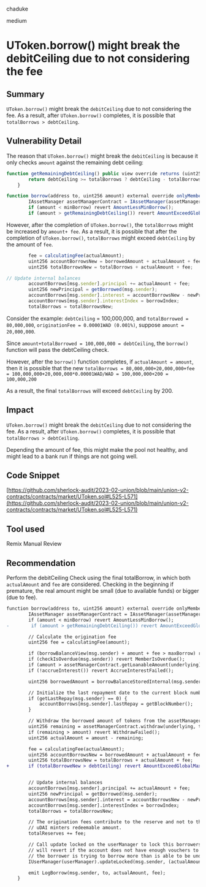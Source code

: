 chaduke

medium

# UToken.borrow() might break the debitCeiling due to not considering the fee

## Summary
``UToken.borrow()`` might break the ``debitCeiling`` due to not considering the fee. As a result, after ``UToken.borrow()`` completes, it is possible that ``totalBorrows > debtCeiling``.

## Vulnerability Detail
The reason that ``UToken.borrow()`` might break the ``debitCeiling`` is because it only checks ``amount`` against the remaining debt ceiling: 
```javascript
function getRemainingDebtCeiling() public view override returns (uint256) {
        return debtCeiling >= totalBorrows ? debtCeiling - totalBorrows : 0;
    }

function borrow(address to, uint256 amount) external override onlyMember(msg.sender) whenNotPaused nonReentrant {
        IAssetManager assetManagerContract = IAssetManager(assetManager);
        if (amount < minBorrow) revert AmountLessMinBorrow();
        if (amount > getRemainingDebtCeiling()) revert AmountExceedGlobalMax();
```

However, after the completion of ``UToken.borrow()``, the ``totalBorrows`` might be increased by ``amount+ fee``. As a result, it is possible that after the completion of ``UToken.borrow()``, ``totalBorrows`` might exceed ``debtCeiling`` by the amount of ``fee``.

```javascript
        fee = calculatingFee(actualAmount);
        uint256 accountBorrowsNew = borrowedAmount + actualAmount + fee;
        uint256 totalBorrowsNew = totalBorrows + actualAmount + fee;

// Update internal balances
        accountBorrows[msg.sender].principal += actualAmount + fee;
        uint256 newPrincipal = getBorrowed(msg.sender);
        accountBorrows[msg.sender].interest = accountBorrowsNew - newPrincipal;
        accountBorrows[msg.sender].interestIndex = borrowIndex;
        totalBorrows = totalBorrowsNew;
```

Consider the example: ``debtCeiling`` = 100,000,000, and ``totalBorrowed = 80,000,000``, ``originationFee = 0.00001WAD (0.001%)``, suppose ``amount = 20,000,000``.

Since ``amount+totalBorrowed = 100,000,000 = debtCeiling``, the ``borrow()`` function will pass the debtCeiling check.

However, after the ``borrow()`` function completes, if ``actualAmount = amount``, then it is possible that the new ``totalBorrows = 80,000,000+20,000,000+fee = 100,000,000+20,000,000*0.00001WAD/WAD = 100,000,000+200 = 100,000,200``

As a result, the final ``totalBorrows`` will exceed ``debtCeiling`` by 200. 

## Impact
``UToken.borrow()`` might break the ``debitCeiling`` due to not considering the fee. As a result, after ``UToken.borrow()`` completes, it is possible that ``totalBorrows > debtCeiling``.

Depending the amount of fee, this might make the pool not healthy, and might lead to a bank run if things are not going well.

## Code Snippet
[https://github.com/sherlock-audit/2023-02-union/blob/main/union-v2-contracts/contracts/market/UToken.sol#L525-L571](https://github.com/sherlock-audit/2023-02-union/blob/main/union-v2-contracts/contracts/market/UToken.sol#L525-L571)

## Tool used
Remix
Manual Review

## Recommendation
Perform the debitCeiling Check using the final totalBorrow, in which both ``actualAmount`` and ``fee`` are considered. Checking in the beginning if premature, the real amount might be small (due to available funds) or bigger (due to fee).
```diff
function borrow(address to, uint256 amount) external override onlyMember(msg.sender) whenNotPaused nonReentrant {
        IAssetManager assetManagerContract = IAssetManager(assetManager);
        if (amount < minBorrow) revert AmountLessMinBorrow();
-        if (amount > getRemainingDebtCeiling()) revert AmountExceedGlobalMax();

        // Calculate the origination fee
        uint256 fee = calculatingFee(amount);

        if (borrowBalanceView(msg.sender) + amount + fee > maxBorrow) revert AmountExceedMaxBorrow();
        if (checkIsOverdue(msg.sender)) revert MemberIsOverdue();
        if (amount > assetManagerContract.getLoanableAmount(underlying)) revert InsufficientFundsLeft();
        if (!accrueInterest()) revert AccrueInterestFailed();

        uint256 borrowedAmount = borrowBalanceStoredInternal(msg.sender);

        // Initialize the last repayment date to the current block number
        if (getLastRepay(msg.sender) == 0) {
            accountBorrows[msg.sender].lastRepay = getBlockNumber();
        }

        // Withdraw the borrowed amount of tokens from the assetManager and send them to the borrower
        uint256 remaining = assetManagerContract.withdraw(underlying, to, amount);
        if (remaining > amount) revert WithdrawFailed();
        uint256 actualAmount = amount - remaining;

        fee = calculatingFee(actualAmount);
        uint256 accountBorrowsNew = borrowedAmount + actualAmount + fee;
        uint256 totalBorrowsNew = totalBorrows + actualAmount + fee;
+       if (totalBorroweNew > debtCeiling) revert AmountExceedGlobalMax();


        // Update internal balances
        accountBorrows[msg.sender].principal += actualAmount + fee;
        uint256 newPrincipal = getBorrowed(msg.sender);
        accountBorrows[msg.sender].interest = accountBorrowsNew - newPrincipal;
        accountBorrows[msg.sender].interestIndex = borrowIndex;
        totalBorrows = totalBorrowsNew;

        // The origination fees contribute to the reserve and not to the
        // uDAI minters redeemable amount.
        totalReserves += fee;

        // Call update locked on the userManager to lock this borrowers stakers. This function
        // will revert if the account does not have enough vouchers to cover the borrow amount. ie
        // the borrower is trying to borrow more than is able to be underwritten
        IUserManager(userManager).updateLocked(msg.sender, (actualAmount + fee).toUint96(), true);

        emit LogBorrow(msg.sender, to, actualAmount, fee);
    }
```
